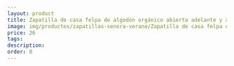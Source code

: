 ```yaml
---
layout: product
title: Zapatilla de casa felpa de algodón orgánico abierta adelante y atrás con tiras cruzadas 
image: img/productos/zapatillas-senora-verano/Zapatilla de casa felpa de algodón orgánico abierta adelante y atrás con tiras cruzadas =26.webp
price: 26
tags: 
description: 
order: 0
---
```

